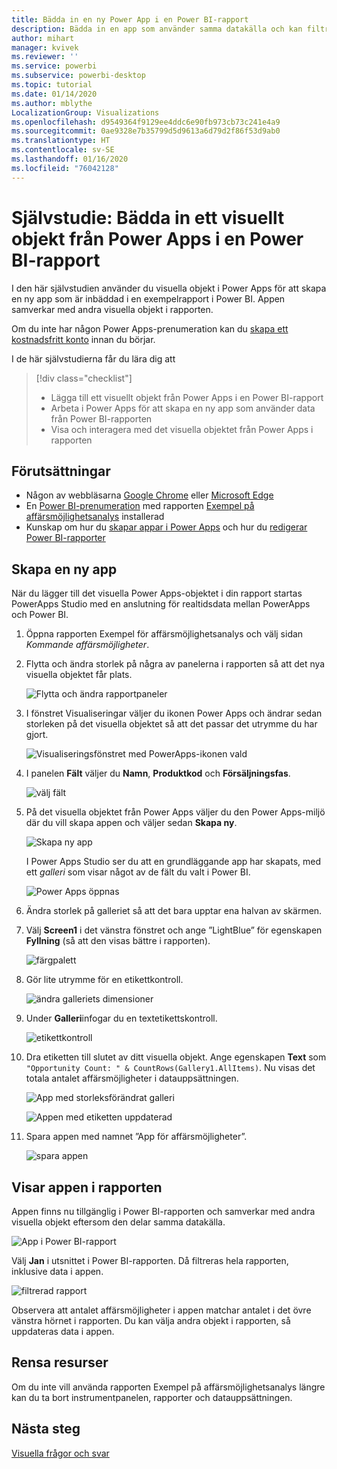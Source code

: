 ```yaml
---
title: Bädda in en ny Power App i en Power BI-rapport
description: Bädda in en app som använder samma datakälla och kan filtreras som andra rapportobjekt
author: mihart
manager: kvivek
ms.reviewer: ''
ms.service: powerbi
ms.subservice: powerbi-desktop
ms.topic: tutorial
ms.date: 01/14/2020
ms.author: mblythe
LocalizationGroup: Visualizations
ms.openlocfilehash: d9549364f9129ee4ddc6e90fb973cb73c241e4a9
ms.sourcegitcommit: 0ae9328e7b35799d5d9613a6d79d2f86f53d9ab0
ms.translationtype: HT
ms.contentlocale: sv-SE
ms.lasthandoff: 01/16/2020
ms.locfileid: "76042128"
---
```

# <a name="tutorial-embed-a-power-apps-visual-in-a-power-bi-report"></a>Självstudie: Bädda in ett visuellt objekt från Power Apps i en Power BI-rapport

I den här självstudien använder du visuella objekt i Power Apps för att skapa en ny app som är inbäddad i en exempelrapport i Power BI. Appen samverkar med andra visuella objekt i rapporten.

Om du inte har någon Power Apps-prenumeration kan du [skapa ett kostnadsfritt konto](https://docs.microsoft.com/powerapps/maker/signup-for-powerapps) innan du börjar.

I de här självstudierna får du lära dig att
> [!div class="checklist"]
> * Lägga till ett visuellt objekt från Power Apps i en Power BI-rapport
> * Arbeta i Power Apps för att skapa en ny app som använder data från Power BI-rapporten
> * Visa och interagera med det visuella objektet från Power Apps i rapporten

## <a name="prerequisites"></a>Förutsättningar

* Någon av webbläsarna [Google Chrome](https://www.google.com/chrome/browser/) eller [Microsoft Edge](https://www.microsoft.com/windows/microsoft-edge)
* En [Power BI-prenumeration](https://docs.microsoft.com/power-bi/service-self-service-signup-for-power-bi) med rapporten [Exempel på affärsmöjlighetsanalys](https://docs.microsoft.com/power-bi/sample-opportunity-analysis#get-the-content-pack-for-this-sample) installerad
* Kunskap om hur du [skapar appar i Power Apps](https://docs.microsoft.com/powerapps/maker/canvas-apps/data-platform-create-app-scratch.md) och hur du [redigerar Power BI-rapporter](https://docs.microsoft.com/power-bi/service-the-report-editor-take-a-tour)



## <a name="create-a-new-app"></a>Skapa en ny app
När du lägger till det visuella Power Apps-objektet i din rapport startas PowerApps Studio med en anslutning för realtidsdata mellan PowerApps och Power BI.

1. Öppna rapporten Exempel för affärsmöjlighetsanalys och välj sidan *Kommande affärsmöjligheter*. 


2. Flytta och ändra storlek på några av panelerna i rapporten så att det nya visuella objektet får plats.

    ![Flytta och ändra rapportpaneler](media/power-bi-visualization-powerapp/power-bi-report-page.jpg)

2. I fönstret Visualiseringar väljer du ikonen Power Apps och ändrar sedan storleken på det visuella objektet så att det passar det utrymme du har gjort.

    ![Visualiseringsfönstret med PowerApps-ikonen vald](media/power-bi-visualization-powerapp/power-bi-powerapps-icon.jpg)

3. I panelen **Fält** väljer du **Namn**, **Produktkod** och **Försäljningsfas**. 

    ![välj fält](media/power-bi-visualization-powerapp/power-bi-fields.jpg)

4. På det visuella objektet från Power Apps väljer du den Power Apps-miljö där du vill skapa appen och väljer sedan **Skapa ny**.

    ![Skapa ny app](media/power-bi-visualization-powerapp/power-bi-create-new-powerapp.png)

    I Power Apps Studio ser du att en grundläggande app har skapats, med ett *galleri* som visar något av de fält du valt i Power BI.

    ![Power Apps öppnas](media/power-bi-visualization-powerapp/power-bi-power-app.png)

5.  Ändra storlek på galleriet så att det bara upptar ena halvan av skärmen. 

6. Välj **Screen1** i det vänstra fönstret och ange ”LightBlue” för egenskapen **Fyllning** (så att den visas bättre i rapporten).

    ![färgpalett](media/power-bi-visualization-powerapp/power-bi-powerapps-fill.png)

6. Gör lite utrymme för en etikettkontroll. 

    ![ändra galleriets dimensioner](media/power-bi-visualization-powerapp/power-bi-powerapps-gallery.png)


8. Under **Galleri**infogar du en textetikettskontroll.

   ![etikettkontroll](media/power-bi-visualization-powerapp/power-bi-label.png)

7. Dra etiketten till slutet av ditt visuella objekt. Ange egenskapen **Text** som `"Opportunity Count: " & CountRows(Gallery1.AllItems)`. Nu visas det totala antalet affärsmöjligheter i datauppsättningen.

    ![App med storleksförändrat galleri](media/power-bi-visualization-powerapp/power-bi-power-app-label.png)

    ![Appen med etiketten uppdaterad](media/power-bi-visualization-powerapp/power-bi-label-live.png)

7. Spara appen med namnet ”App för affärsmöjligheter”. 

    ![spara appen](media/power-bi-visualization-powerapp/power-bi-save-powerapp.png)


## <a name="view-the-app-in-the-report"></a>Visar appen i rapporten
Appen finns nu tillgänglig i Power BI-rapporten och samverkar med andra visuella objekt eftersom den delar samma datakälla.

![App i Power BI-rapport](media/power-bi-visualization-powerapp/power-bi-powerapps-visual.png)

Välj **Jan** i utsnittet i Power BI-rapporten. Då filtreras hela rapporten, inklusive data i appen.

![filtrerad rapport](media/power-bi-visualization-powerapp/power-bi-last.png)

Observera att antalet affärsmöjligheter i appen matchar antalet i det övre vänstra hörnet i rapporten. Du kan välja andra objekt i rapporten, så uppdateras data i appen.


## <a name="clean-up-resources"></a>Rensa resurser
Om du inte vill använda rapporten Exempel på affärsmöjlighetsanalys längre kan du ta bort instrumentpanelen, rapporter och datauppsättningen.


## <a name="next-steps"></a>Nästa steg
[Visuella frågor och svar](power-bi-visualization-types-for-reports-and-q-and-a.md)
